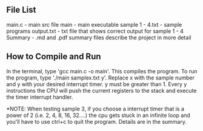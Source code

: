 ## File List
main.c - main src file
main - main executable
sample 1 - 4.txt - sample programs 
output.txt - txt file that shows correct output for sample 1 - 4
Summary - .md and .pdf summary files describe the project in more detail

## How to Compile and Run
In the terminal, type 'gcc main.c -o main'. This compiles the program.
To run the program, type './main samplex.txt y'. Replace x with the sample number and y with your desired interrupt timer. y must be greater than 1. Every y instructions the CPU will push the current registers to the stack and execute the timer interrupt handler. 

*NOTE: When testing sample 3, if you choose a interrupt timer that is a power of 2 (i.e. 2, 4, 8, 16, 32....) the cpu gets
stuck in an infinite loop and you'll have to use ctrl+c to quit the program. Details are in the summary.